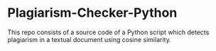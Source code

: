 # Plagiarism-Checker-Python
This repo consists of a source code of a Python script which detects plagiarism in a textual document using cosine similarity.
